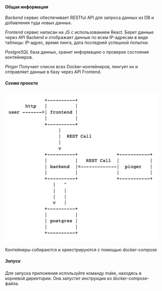 #### Общая информация

*Backend* сервис обеспечивает RESTful API для запроса данных из DB и добавления туда новых данных.

*Frontend* сервис написан на JS с использованием React. Берет данные через API Backend и отображает данные по всем IP-адресам в виде таблицы: IP-адрес, время пинга, дата последней успешной попытки.

*PostgreSQL* база данных, хранит информацию о проверке состояния контейнеров.

*Pinger* Получает список всех Docker-контейнеров, пингует их и отправляет данные в базу через API Frontend.

##### Схема проекта
![Схема](images/schema.png)

Контейнеры собираются и оркестрируются с помощью docker-compose

##### Запуск
Для запуска приложения используйте команду make, находясь в корневой директории. Она запустит инструкции из docker-compose-файла. 

